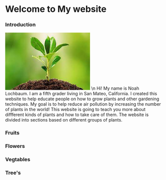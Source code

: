 # Welcome to My website



### Introduction
![plant](docs/assets/images/download.jpeg)
\n
Hi! My name is Noah Lochbaum. I am a fifth grader living in San Mateo, California. I created this website to help educate people on how to grow plants and other gardening techniques. My goal is to help reduce air pollution by increasing the number of plants in the world! This website is going to teach you more about diffferent kinds of plants and how to take care of them. The website is divided into sections based on different groups of plants. 

### Fruits






### Flowers





### Vegtables





### Tree's
